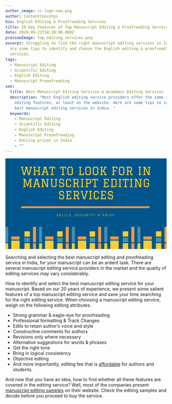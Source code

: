 ```yaml
---
author_image: cc-logo-new.png
author: ContentConcetps
bio: English Editing & Proofreading Services
title: 10 Key Features of Top Manuscript Editing & Proofreading Services
date: 2020-09-21T18:30:00.000Z
previewImage: top_editing_services.png
excerpt: Struggling to find the right manuscript editing services in India? Here
  are some tips to identify and choose the English editing & proofreading
  services.
tags:
  - Manuscript Editing
  - Scientific Editing
  - English Editing
  - Manuscript Prooofreading
seo:
  title: Best Manuscript Editing Services & Academic Editing Services
  description: "Most English editing service providers offer the same set of
    editing features, at least on the website. Here are some tips to identify
    best manuscript editing services in India. "
  keywords:
    - Manuscript Editing
    - Scientific Editing
    - English Editing
    - Manuscript Prooofreading
    - Editing prices in India
    - ""
---
```

![Best Manuscript Editing Services in India](top_editing_services.png "Top Manuscript Editing Service Features")



Searching and selecting the best manuscript editing and proofreading service in India, for your manuscript can be an ardent task. There are several manuscript editing service providers in the market and the quality of editing services may vary considerably. 


How to identify and select the best manuscript editing service for your manuscript. Based on our 20 years of experience, we present some salient features of a top manuscript editing service and save your time searching for the right editing service. 
When choosing a manuscript editing service, weigh on the following editing attributes. 

* Strong grammar & eagle-eye for proofreading
* Professional formatting & Track Changes
* Edits to retain author’s voice and style 
* Constructive comments for authors
* Revisions only where necessary
* Alternative suggestions for words & phrases
* Get the right tone
* Bring in logical consistency
* Objective editing 
* And more importantly,  editing fee that is [affordable](https://contentconcepts.in/pricing/) for authors and students. 

And now that you have an idea, how to find whether all these features are covered in the editing service? Well, most of the companies present [manuscript editing samples](https://contentconcepts.in/services/academic_editing/manuscript_editing) on their website. Check the editing samples and decide before you proceed to buy the service.